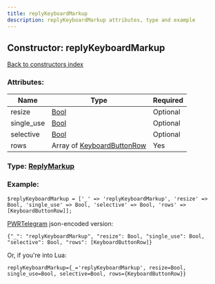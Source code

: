 ```yaml
---
title: replyKeyboardMarkup
description: replyKeyboardMarkup attributes, type and example
---
```

## Constructor: replyKeyboardMarkup  
[Back to constructors index](index.md)



### Attributes:

| Name     |    Type       | Required |
|----------|---------------|----------|
|resize|[Bool](../types/Bool.md) | Optional|
|single\_use|[Bool](../types/Bool.md) | Optional|
|selective|[Bool](../types/Bool.md) | Optional|
|rows|Array of [KeyboardButtonRow](../types/KeyboardButtonRow.md) | Yes|



### Type: [ReplyMarkup](../types/ReplyMarkup.md)


### Example:

```
$replyKeyboardMarkup = ['_' => 'replyKeyboardMarkup', 'resize' => Bool, 'single_use' => Bool, 'selective' => Bool, 'rows' => [KeyboardButtonRow]];
```  

[PWRTelegram](https://pwrtelegram.xyz) json-encoded version:

```
{"_": "replyKeyboardMarkup", "resize": Bool, "single_use": Bool, "selective": Bool, "rows": [KeyboardButtonRow]}
```


Or, if you're into Lua:  


```
replyKeyboardMarkup={_='replyKeyboardMarkup', resize=Bool, single_use=Bool, selective=Bool, rows={KeyboardButtonRow}}

```


